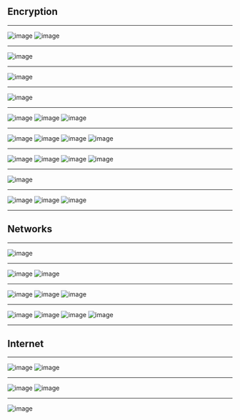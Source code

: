 ## Encryption
* * *
![image](https://user-images.githubusercontent.com/20130001/149724303-24efcbaf-7c44-4959-a170-15bef5a4a7fa.png)
![image](https://user-images.githubusercontent.com/20130001/149712462-06461a7f-fa81-49cc-b75f-e1416e571a4d.png)
* * *
![image](https://user-images.githubusercontent.com/20130001/149726384-dfe41ef6-4c9e-47b8-ae8c-7cb273bcda9e.png)
* * *
![image](https://user-images.githubusercontent.com/20130001/149727519-6b7bf324-6476-4187-bfc4-5c30e7a451e1.png)
* * *
![image](https://user-images.githubusercontent.com/20130001/149727652-c8b84db8-e681-4326-a3ce-2600aa9c8f2b.png)
* * *
![image](https://user-images.githubusercontent.com/20130001/149727950-ced45e16-2d3a-48a9-8f7c-8674956aa3e8.png)
![image](https://user-images.githubusercontent.com/20130001/149728167-69616c3e-335e-478f-9542-ecdf516e0a5d.png)
![image](https://user-images.githubusercontent.com/20130001/149728568-3db987a9-1c4a-4180-af4e-8cb5b8bc634d.png)
* * *
![image](https://user-images.githubusercontent.com/20130001/149728834-6939f9a2-4b8f-470f-aa79-4f7c9ad7be27.png)
![image](https://user-images.githubusercontent.com/20130001/149728847-10f7e394-d186-4aed-abdc-5dcdf25ad4a5.png)
![image](https://user-images.githubusercontent.com/20130001/149728958-c5c7d188-d7f2-412c-a1f7-d1f0f42181f8.png)
![image](https://user-images.githubusercontent.com/20130001/149729176-94b362fd-9ab0-4c54-a0b8-414eab854e87.png)
* * * 
![image](https://user-images.githubusercontent.com/20130001/149731773-33bb6740-d347-481c-a7f8-c33d4e791989.png)
![image](https://user-images.githubusercontent.com/20130001/149732078-9b8c6a4c-7d63-4e5e-be22-771186d0dc34.png)
![image](https://user-images.githubusercontent.com/20130001/149731872-534b723a-5215-451b-aa00-8913c0baf37f.png)
![image](https://user-images.githubusercontent.com/20130001/149731895-aaaf1f4e-4de4-495a-b906-67d9415a28ab.png)
* * *
![image](https://user-images.githubusercontent.com/20130001/149725947-20ca42ae-8597-4eb3-a258-9e0a547db486.png)
* * *
![image](https://user-images.githubusercontent.com/20130001/149732257-2ca6ce63-bfd1-438b-ac43-6d8e3a11e61e.png)
![image](https://user-images.githubusercontent.com/20130001/149732351-00667bcd-43e1-4239-b048-2ce92367dcbc.png)
![image](https://user-images.githubusercontent.com/20130001/149732633-ecc03d4f-6a5b-4c2b-aee4-a76035166bef.png)
* * *
## Networks
* * *
![image](https://user-images.githubusercontent.com/20130001/149732812-40a760a4-8ec9-46eb-b1b7-c3124579923f.png)
* * *
![image](https://user-images.githubusercontent.com/20130001/149733201-3a1667e3-2875-4ae8-aca8-8a071894d6a9.png)
![image](https://user-images.githubusercontent.com/20130001/149733269-cef1b4ba-e1db-4385-a5a0-db79972fbba3.png)
* * *
![image](https://user-images.githubusercontent.com/20130001/149734065-06888a7b-dc5d-4378-b630-240f1409a49d.png)
![image](https://user-images.githubusercontent.com/20130001/149733796-2aa11c0e-d61b-4771-9c01-8468f7850f4c.png)
![image](https://user-images.githubusercontent.com/20130001/149733831-938d8aed-85f3-4a16-8036-e7456b152da2.png)
* * *
![image](https://user-images.githubusercontent.com/20130001/149757276-b16b8bf3-501a-4e82-b305-c0675e64eafc.png)
![image](https://user-images.githubusercontent.com/20130001/149757335-7f791a1c-d92c-4bcc-8afc-ebeaa744fd74.png)
![image](https://user-images.githubusercontent.com/20130001/149757409-0be4cddb-3ca6-433e-990a-f0c9cf2b679d.png)
![image](https://user-images.githubusercontent.com/20130001/149757767-fc9e8fc3-bf24-456f-92d6-1330772ddc34.png)
* * *
## Internet
* * *
![image](https://user-images.githubusercontent.com/20130001/149761546-befa9e12-4ff7-4016-9b6e-2f36bb66ec24.png)
![image](https://user-images.githubusercontent.com/20130001/149758037-569bbed8-02b3-4122-a56f-e24659090fc7.png)
* * *
![image](https://user-images.githubusercontent.com/20130001/149758523-e81d09cf-1cf5-4522-8416-154c592a17cc.png)
![image](https://user-images.githubusercontent.com/20130001/149758565-35c44a56-032e-4c96-b01d-b02bc039e893.png)
* * *
![image](https://user-images.githubusercontent.com/20130001/149758689-9165dbb6-f71b-4739-9fdc-dbc98a9bf94e.png)
